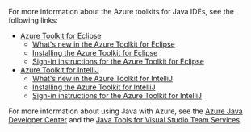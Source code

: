 For more information about the Azure toolkits for Java IDEs, see the following links:

* [Azure Toolkit for Eclipse](/azure/azure-toolkit-for-eclipse)
  * [What's new in the Azure Toolkit for Eclipse](/azure/azure-toolkit-for-eclipse-whats-new)
  * [Installing the Azure Toolkit for Eclipse](/azure/azure-toolkit-for-eclipse-installation)
  * [Sign-in instructions for the Azure Toolkit for Eclipse](/azure/azure-toolkit-for-eclipse-sign-in-instructions)
* [Azure Toolkit for IntelliJ](/azure/azure-toolkit-for-intellij)
  * [What's new in the Azure Toolkit for IntelliJ](/azure/azure-toolkit-for-intellij-whats-new)
  * [Installing the Azure Toolkit for IntelliJ](/azure/azure-toolkit-for-intellij-installation)
  * [Sign-in instructions for the Azure Toolkit for IntelliJ](/azure/azure-toolkit-for-intellij-sign-in-instructions)

For more information about using Java with Azure, see the [Azure Java Developer Center](https://azure.microsoft.com/develop/java/) and the [Java Tools for Visual Studio Team Services](https://java.visualstudio.com/).
